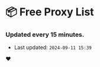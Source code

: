 # :package: Free Proxy List
### Updated every 15 minutes.

- Last updated: `2024-09-11 15:39`

:heart:
